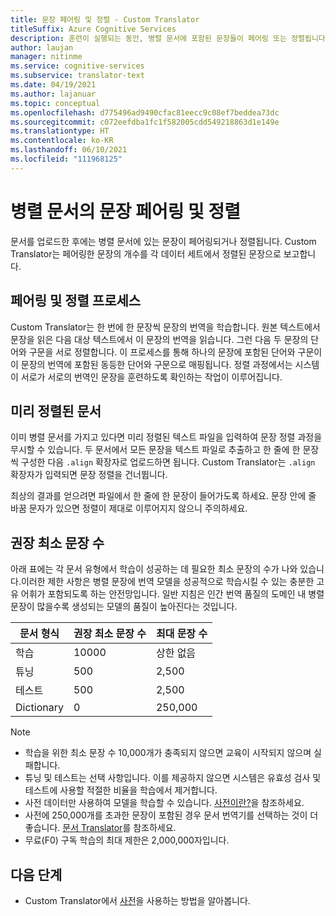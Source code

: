 ```yaml
---
title: 문장 페어링 및 정렬 - Custom Translator
titleSuffix: Azure Cognitive Services
description: 훈련이 실행되는 동안, 병렬 문서에 포함된 문장들이 페어링 또는 정렬됩니다. Custom Translator는 하나의 문장과 이 문장의 번역을 읽어서 한 번에 한 문장씩 번역을 학습합니다. 그런 다음 두 문장의 단어와 구문을 서로 정렬합니다.
author: laujan
manager: nitinme
ms.service: cognitive-services
ms.subservice: translator-text
ms.date: 04/19/2021
ms.author: lajanuar
ms.topic: conceptual
ms.openlocfilehash: d775496ad9490cfac81eecc9c08ef7beddea73dc
ms.sourcegitcommit: c072eefdba1fc1f582005cdd549218863d1e149e
ms.translationtype: HT
ms.contentlocale: ko-KR
ms.lasthandoff: 06/10/2021
ms.locfileid: "111968125"
---
```

# <a name="sentence-pairing-and-alignment-in-parallel-documents"></a>병렬 문서의 문장 페어링 및 정렬

문서를 업로드한 후에는 병렬 문서에 있는 문장이 페어링되거나 정렬됩니다. Custom Translator는 페어링한 문장의 개수를 각 데이터 세트에서 정렬된 문장으로 보고합니다.

## <a name="pairing-and-alignment-process"></a>페어링 및 정렬 프로세스

Custom Translator는 한 번에 한 문장씩 문장의 번역을 학습합니다. 원본 텍스트에서 문장을 읽은 다음 대상 텍스트에서 이 문장의 번역을 읽습니다. 그런 다음 두 문장의 단어와 구문을 서로 정렬합니다. 이 프로세스를 통해 하나의 문장에 포함된 단어와 구문이 이 문장의 번역에 포함된 동등한 단어와 구문으로 매핑됩니다. 정렬 과정에서는 시스템이 서로가 서로의 번역인 문장을 훈련하도록 확인하는 작업이 이루어집니다.

## <a name="pre-aligned-documents"></a>미리 정렬된 문서

이미 병렬 문서를 가지고 있다면 미리 정렬된 텍스트 파일을 입력하여 문장 정렬 과정을 무시할 수 있습니다. 두 문서에서 모든 문장을 텍스트 파일로 추출하고 한 줄에 한 문장씩 구성한 다음 `.align` 확장자로 업로드하면 됩니다. Custom Translator는 `.align` 확장자가 입력되면 문장 정렬을 건너뜁니다.

최상의 결과를 얻으려면 파일에서 한 줄에 한 문장이 들어가도록 하세요. 문장 안에 줄 바꿈 문자가 있으면 정렬이 제대로 이루어지지 않으니 주의하세요.

## <a name="suggested-minimum-number-of-sentences"></a>권장 최소 문장 수

아래 표에는 각 문서 유형에서 학습이 성공하는 데 필요한 최소 문장의 수가 나와 있습니다.이러한 제한 사항은 병렬 문장에 번역 모델을 성공적으로 학습시킬 수 있는 충분한 고유 어휘가 포함되도록 하는 안전망입니다. 일반 지침은 인간 번역 품질의 도메인 내 병렬 문장이 많을수록 생성되는 모델의 품질이 높아진다는 것입니다.

| 문서 형식   | 권장 최소 문장 수 | 최대 문장 수 |
|------------|--------------------------------------------|--------------------------------|
| 학습   | 10000                                     | 상한 없음                 |
| 튜닝     | 500                                      | 2,500       |
| 테스트    | 500                                      | 2,500  |
| Dictionary | 0                                          | 250,000                 |

> [!NOTE]
>
> - 학습을 위한 최소 문장 수 10,000개가 충족되지 않으면 교육이 시작되지 않으며 실패합니다.
> - 튜닝 및 테스트는 선택 사항입니다. 이를 제공하지 않으면 시스템은 유효성 검사 및 테스트에 사용할 적절한 비율을 학습에서 제거합니다.
> - 사전 데이터만 사용하여 모델을 학습할 수 있습니다. [사전이란?](./what-is-dictionary.md)을 참조하세요.
> -  사전에 250,000개를 초과한 문장이 포함된 경우 문서 번역기를 선택하는 것이 더 좋습니다. [문서 Translator](../document-translation/overview.md)를 참조하세요.
> - 무료(F0) 구독 학습의 최대 제한은 2,000,000자입니다. 

## <a name="next-steps"></a>다음 단계

- Custom Translator에서 [사전](what-is-dictionary.md)을 사용하는 방법을 알아봅니다.